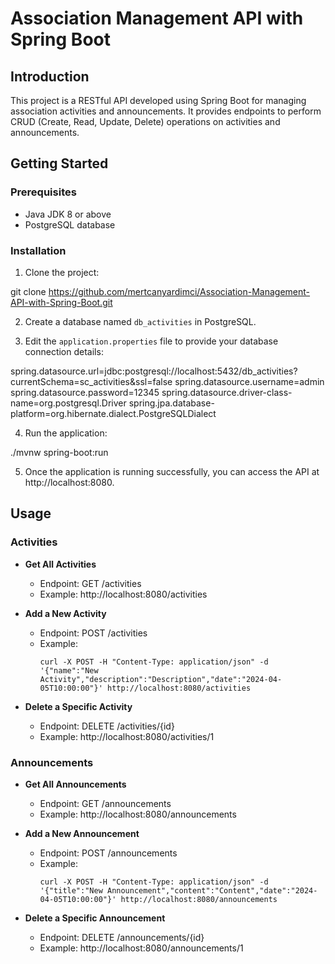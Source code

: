 # Association Management API with Spring Boot

## Introduction

This project is a RESTful API developed using Spring Boot for managing association activities and announcements. It provides endpoints to perform CRUD (Create, Read, Update, Delete) operations on activities and announcements.

## Getting Started

### Prerequisites

- Java JDK 8 or above
- PostgreSQL database

### Installation

1. Clone the project:

git clone https://github.com/mertcanyardimci/Association-Management-API-with-Spring-Boot.git


2. Create a database named `db_activities` in PostgreSQL.

3. Edit the `application.properties` file to provide your database connection details:

spring.datasource.url=jdbc:postgresql://localhost:5432/db_activities?currentSchema=sc_activities&ssl=false
spring.datasource.username=admin
spring.datasource.password=12345
spring.datasource.driver-class-name=org.postgresql.Driver
spring.jpa.database-platform=org.hibernate.dialect.PostgreSQLDialect


4. Run the application:

./mvnw spring-boot:run


5. Once the application is running successfully, you can access the API at http://localhost:8080.

## Usage

### Activities

- **Get All Activities**
  - Endpoint: GET /activities
  - Example: http://localhost:8080/activities

- **Add a New Activity**
  - Endpoint: POST /activities
  - Example: 
    ```
    curl -X POST -H "Content-Type: application/json" -d '{"name":"New Activity","description":"Description","date":"2024-04-05T10:00:00"}' http://localhost:8080/activities
    ```

- **Delete a Specific Activity**
  - Endpoint: DELETE /activities/{id}
  - Example: http://localhost:8080/activities/1

### Announcements

- **Get All Announcements**
  - Endpoint: GET /announcements
  - Example: http://localhost:8080/announcements

- **Add a New Announcement**
  - Endpoint: POST /announcements
  - Example: 
    ```
    curl -X POST -H "Content-Type: application/json" -d '{"title":"New Announcement","content":"Content","date":"2024-04-05T10:00:00"}' http://localhost:8080/announcements
    ```

- **Delete a Specific Announcement**
  - Endpoint: DELETE /announcements/{id}
  - Example: http://localhost:8080/announcements/1
